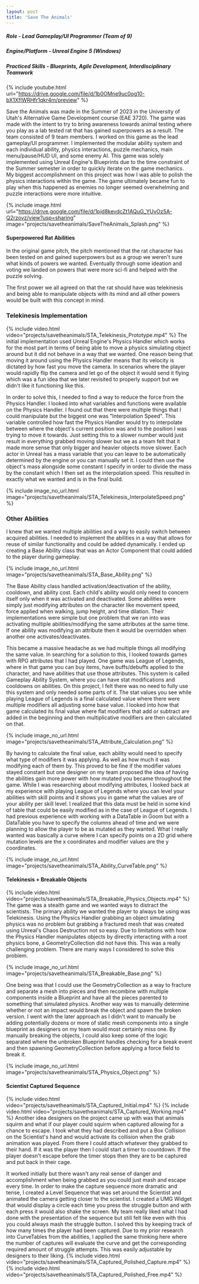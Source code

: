 ```yaml
---
layout: post
title: 'Save The Animals'
---
```


##### Role - Lead Gameplay/UI Programmer (Team of 9)
##### Engine/Platform - Unreal Engine 5 (Windows)
##### Practiced Skills - Blueprints, Agile Development, Interdisciplinary Teamwork

{% include youtube.html url="https://drive.google.com/file/d/1b0OMne9uc0og10-bX1XfIWRHfr1qkr4m/preview" %}

Save the Animals was made in the Summer of 2023 in the University of Utah's Alternative Game Development course (EAE 3720). The game was made with the intent to try to bring awareness towards animal testing where you play as a lab tested rat that has gained superpowers as a result. The team consisted of 9 team members. I worked on this game as the lead gameplay/UI programmer. I implemented the modular ability system and each individual ability, physics interactions, puzzle mechanics, main menu/pause/HUD UI, and some enemy AI. This game was solely implemented using Unreal Engine's Blueprints due to the time constraint of the Summer semester in order to quickly iterate on the game mechanics. My biggest accomplishment on this project was how I was able to polish the physics interactions within the game. The game ultimately became fun to play when this happened as enemies no longer seemed overwhelming and puzzle interactions were more intuitive.

{% include image.html url="https://drive.google.com/file/d/1pjd8kevdcZt1AQuG_YUvOz5A-Q2rzovz/view?usp=sharing" image="projects/savetheanimals/SaveTheAnimals_Splash.png" %}

#### Superpowered Rat Abilities
In the original game pitch, the pitch mentioned that the rat character has been tested on and gained superpowers but as a group we weren't sure what kinds of powers we wanted. Eventually through some ideation and voting we landed on powers that were more sci-fi and helped with the puzzle solving.

The first power we all agreed on that the rat should have was telekinesis and being able to manipulate objects with its mind and all other powers would be built with this concept in mind.

### Telekinesis Implementation
{% include video.html video="projects/savetheanimals/STA_Telekinesis_Prototype.mp4" %}
The initial implementation used Unreal Engine's Physics Handler which works for the most part in terms of being able to move a physics simulating object around but it did not behave in a way that we wanted. One reason being that moving it around using the Physics Handler means that its velocity is dictated by how fast you move the camera. In scenarios where the player would rapidly flip the camera and let go of the object it would send it flying which was a fun idea that we later revisited to properly support but we didn't like it functioning like this.

In order to solve this, I needed to find a way to reduce the force from the Physics Handler. I looked into what variables and functions were available on the Physics Handler. I found out that there were multiple things that I could manipulate but the biggest one was "Interpolation Speed". This variable controlled how fast the Physics Handler would try to interpolate between where the object's current position was and to the position I was trying to move it towards. Just setting this to a slower number would just result in everything grabbed moving slower but we as a team felt that it made more sense that only bigger and heavier objects move slower. Each actor in Unreal has a mass variable that you can leave to be automatically determined by the engine or you can manually set it. I could then use the object's mass alongside some constant I specify in order to divide the mass by the constant which I then set as the interpolation speed. This resulted in exactly what we wanted and is in the final build.

{% include image_no_url.html image="projects/savetheanimals/STA_Telekinesis_InterpolateSpeed.png" %}

### Other Abilities
I knew that we wanted multiple abilities and a way to easily switch between acquired abilities. I needed to implement the abilities in a way that allows for reuse of similar functionality and could be added dynamically. I ended up creating a Base Ability class that was an Actor Component that could added to the player during gameplay.

{% include image_no_url.html image="projects/savetheanimals/STA_Base_Ability.png" %}

The Base Ability class handled activation/deactivation of the ability, cooldown, and ability cost. Each child's ability would only need to concern itself only when it was activated and deactivated. Some abilities were simply just modifying attributes on the character like movement speed, force applied when walking, jump height, and time dilation. Their implementations were simple but one problem that we ran into was activating multiple abilities/modifying the same attributes at the same time. If one ability was modifying an attribute then it would be overridden when another one activates/deactivates.

This became a massive headache as we had multiple things all modifying the same value. In searching for a solution to this, I looked towards games with RPG attributes that I had played. One game was League of Legends, where in that game you can buy items, have buffs/debuffs applied to the character, and have abilities that use those attributes. This system is called Gameplay Ability System, where you can have stat modifications and cooldowns on abilities. On this project, I felt there was no need to fully use this system and only needed some parts of it. The stat values you see while playing League of Legends is a final calculated value where there were multiple modifiers all adjusting some base value. I looked into how that game calculated its final value where flat modifiers that add or subtract are added in the beginning and then multiplicative modifiers are then calculated on that.

{% include image_no_url.html image="projects/savetheanimals/STA_Attribute_Calculation.png" %}

By having to calculate the final value, each ability would need to specify what type of modifiers it was applying. As well as how much it was modifying each of them by. This proved to be fine if the modifier values stayed constant but one designer on my team proposed the idea of having the abilities gain more power with how mutated you became throughout the game. While I was researching about modifying attributes, I looked back at my experience with playing League of Legends where you can level your abilities with skill points and it shows you in game what the values are of your ability per skill level. I realized that this data must be held in some kind of table that could be easily modified as in the case of League of Legends. I had previous experience with working with a DataTable in Goom but with a DataTable you have to specify the columns ahead of time and we were planning to allow the player to be as mutated as they wanted. What I really wanted was basically a curve where I can specify points on a 2D grid where mutation levels are the x coordinates and modifier values are the y coordinates.

{% include image_no_url.html image="projects/savetheanimals/STA_Ability_CurveTable.png" %}

#### Telekinesis + Breakable Objects
{% include video.html video="projects/savetheanimals/STA_Breakable_Physics_Objects.mp4" %}
The game was a stealth game and we wanted ways to distract the scientists. The primary ability we wanted the player to always be using was Telekinesis. Using the Physics Handler grabbing an object simulating physics was no problem but grabbing a fractured mesh that was created using Unreal's Chaos Destruction not so easy. Due to limitations with how the Physics Handler manipulates objects by directly interacting with a root physics bone, a GeometryCollection did not have this. This was a really challenging problem. There are many ways I considered to solve this problem. 

{% include image_no_url.html image="projects/savetheanimals/STA_Breakable_Base.png" %}

One being was that I could use the GeometryCollection as a way to fracture and separate a mesh into pieces and then recombine with multiple components inside a Blueprint and have all the pieces parented to something that simulated physics. Another way was to manually determine whether or not an impact would break the object and spawn the broken version. I went with the later approach as I didn't want to manually be adding potentially dozens or more of static mesh components into a single blueprint as designers on my team would most certainly miss one. By manually breaking the objects, I could also keep some of the logic separated where the unbroken Blueprint handles checking for a break event and then spawning GeometryCollection before applying a force field to break it.

{% include image_no_url.html image="projects/savetheanimals/STA_Physics_Object.png" %}

#### Scientist Captured Sequence
{% include video.html video="projects/savetheanimals/STA_Captured_Initial.mp4" %}
{% include video.html video="projects/savetheanimals/STA_Captured_Working.mp4" %}
Another idea designers on the project came up with was that animals squirm and what if our player could squirm when captured allowing for a chance to escape. I took what they had described and put a Box Collision on the Scientist's hand and would activate its collision when the grab animation was played. From there I could attach whatever they grabbed to their hand. If it was the player then I could start a timer to countdown. If the player doesn't escape before the timer stops then they are to be captured and put back in their cage.

It worked initially but there wasn't any real sense of danger and accomplishment when being grabbed as you could just mash and escape every time. In order to make the capture sequence more dramatic and tense, I created a Level Sequence that was set around the Scientist and animated the camera getting closer to the scientist. I created a UMG Widget that would display a circle each time you press the struggle button and with each press it would also shake the screen. My team really liked what I had done with the presentation of the sequence but still felt like even with this you could always mash the struggle button. I solved this by keeping track of how many times the player had been captured. Due to my prior research into CurveTables from the abilities, I applied the same thinking here where the number of captures will evaluate the curve and get the corresponding required amount of struggle attempts. This was easily adjustable by designers to their liking.
{% include video.html video="projects/savetheanimals/STA_Captured_Polished_Capture.mp4" %}
{% include video.html video="projects/savetheanimals/STA_Captured_Polished_Free.mp4" %}

